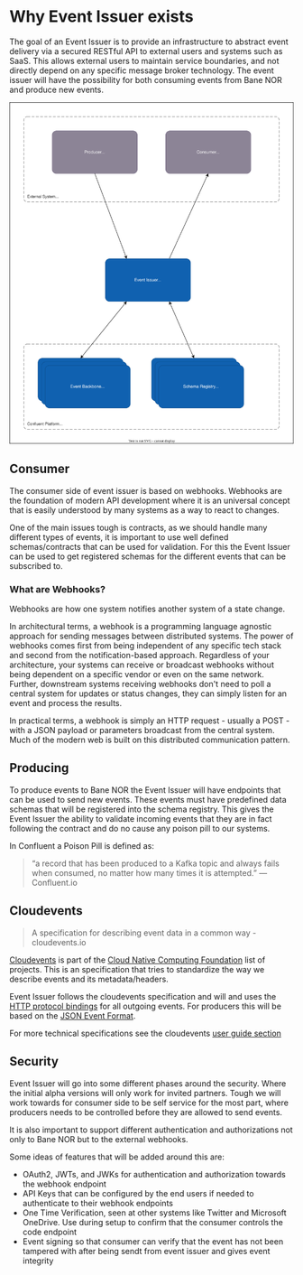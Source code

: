 # Why Event Issuer exists

The goal of an Event Issuer is to provide an infrastructure to abstract event delivery via a secured RESTful API to external users and systems such as SaaS. This allows external users to maintain service boundaries, and not directly depend on any specific message broker technology. The event issuer will have the possibility for both consuming events from Bane NOR and produce new events.

![client-integration](img/client-integration.drawio.svg)

## Consumer

The consumer side of event issuer is based on webhooks. Webhooks are the foundation of modern API development where it is an universal concept that is easily understood by many systems as a way to react to changes.

One of the main issues tough is contracts, as we should handle many different types of events, it is important to use well defined schemas/contracts that can be used for validation. For this the Event Issuer can be used to get registered schemas for the different events that can be subscribed to.

### What are Webhooks?

Webhooks are how one system notifies another system of a state change.

In architectural terms, a webhook is a programming language agnostic approach for sending messages between distributed systems. The power of webhooks comes first from being independent of any specific tech stack and second from the notification-based approach. Regardless of your architecture, your systems can receive or broadcast webhooks without being dependent on a specific vendor or even on the same network. Further, downstream systems receiving webhooks don't need to poll a central system for updates or status changes, they can simply listen for an event and process the results.

In practical terms, a webhook is simply an HTTP request - usually a POST - with a JSON payload or parameters broadcast from the central system. Much of the modern web is built on this distributed communication pattern.

## Producing

To produce events to Bane NOR the Event Issuer will have endpoints that can be used to send new events. These events must have predefined data schemas that will be registered into the schema registry. This gives the Event Issuer the ability to validate incoming events that they are in fact following the contract and do no cause any poison pill to our systems.

In Confluent a Poison Pill is defined as:

> “a record that has been produced to a Kafka topic and always fails when consumed, no matter how many times it is attempted.” — Confluent.io

## Cloudevents

> A specification for describing event data in a common way - cloudevents.io

[Cloudevents](https://cloudevents.io/) is part of the [Cloud Native Computing Foundation](https://www.cncf.io/projects/cloudevents/) list of projects. This is an specification that tries to standardize the way we describe events and its metadata/headers.

Event Issuer follows the cloudevents specification and will and uses the [HTTP protocol bindings](https://github.com/cloudevents/spec/blob/v1.0.2/cloudevents/bindings/http-protocol-binding.md) for all outgoing events. For producers this will be based on the [JSON Event Format](https://github.com/cloudevents/spec/blob/v1.0.2/cloudevents/formats/json-format.md).

For more technical specifications see the cloudevents [user guide section](./user-guides/cloudevents.md)

## Security

Event Issuer will go into some different phases around the security. Where the initial alpha versions will only work for invited partners. Tough we will work towards for consumer side to be self service for the most part, where producers needs to be controlled before they are allowed to send events.

It is also important to support different authentication and authorizations not only to Bane NOR but to the external webhooks.

Some ideas of features that will be added around this are:

- OAuth2, JWTs, and JWKs for authentication and authorization towards the webhook endpoint
- API Keys that can be configured by the end users if needed to authenticate to their webhook endpoints
- One Time Verification, seen at other systems like Twitter and Microsoft OneDrive. Use during setup to confirm that the consumer controls the code endpoint
- Event signing so that consumer can verify that the event has not been tampered with after being sendt from event issuer and gives event integrity
